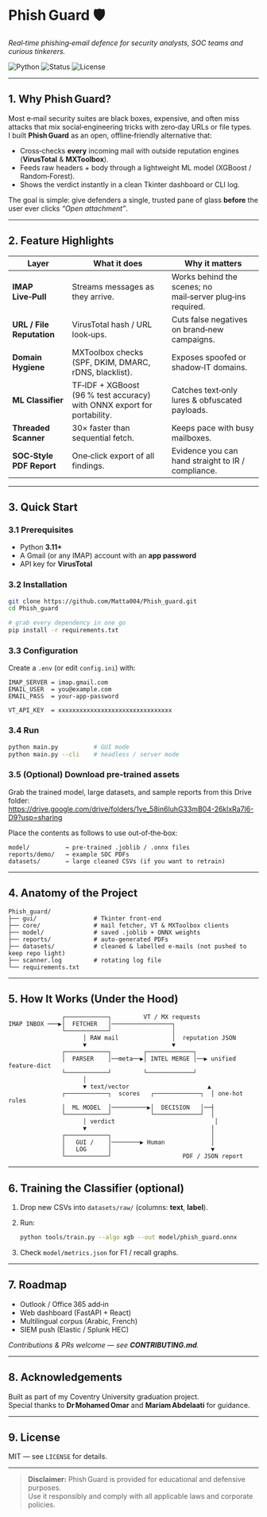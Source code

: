 # Phish Guard 🛡️  
_Real‑time phishing‑email defence for security analysts, SOC teams and curious tinkerers._

![Python](https://img.shields.io/badge/python-3.11%2B-blue) ![Status](https://img.shields.io/badge/status-active-brightgreen) ![License](https://img.shields.io/github/license/Matta004/Phish_guard)

---

## 1. Why Phish Guard?

Most e‑mail security suites are black boxes, expensive, and often miss attacks that mix social‑engineering tricks with zero‑day URLs or file types.  
I built **Phish Guard** as an open, offline‑friendly alternative that:

* Cross‑checks **every** incoming mail with outside reputation engines (**VirusTotal** & **MXToolbox**).  
* Feeds raw headers + body through a lightweight ML model (XGBoost / Random‑Forest).  
* Shows the verdict instantly in a clean Tkinter dashboard or CLI log.

The goal is simple: give defenders a single, trusted pane of glass **before** the user ever clicks _“Open attachment”_.

---

## 2. Feature Highlights

| Layer | What it does | Why it matters |
|-------|--------------|----------------|
| **IMAP Live‑Pull** | Streams messages as they arrive. | Works behind the scenes; no mail‑server plug‑ins required. |
| **URL / File Reputation** | VirusTotal hash / URL look‑ups. | Cuts false negatives on brand‑new campaigns. |
| **Domain Hygiene** | MXToolbox checks (SPF, DKIM, DMARC, rDNS, blacklist). | Exposes spoofed or shadow‑IT domains. |
| **ML Classifier** | TF‑IDF + XGBoost (96 % test accuracy) with ONNX export for portability. | Catches text‑only lures & obfuscated payloads. |
| **Threaded Scanner** | 30× faster than sequential fetch. | Keeps pace with busy mailboxes. |
| **SOC‑Style PDF Report** | One‑click export of all findings. | Evidence you can hand straight to IR / compliance. |

---

## 3. Quick Start

### 3.1 Prerequisites

* Python **3.11+**  
* A Gmail (or any IMAP) account with an **app password**  
* API key for **VirusTotal**

### 3.2 Installation

```bash
git clone https://github.com/Matta004/Phish_guard.git
cd Phish_guard

# grab every dependency in one go
pip install -r requirements.txt
```

### 3.3 Configuration

Create a `.env` (or edit `config.ini`) with:

```
IMAP_SERVER = imap.gmail.com
EMAIL_USER  = you@example.com
EMAIL_PASS  = your‑app‑password

VT_API_KEY  = xxxxxxxxxxxxxxxxxxxxxxxxxxxxxxxx
```

### 3.4 Run

```bash
python main.py          # GUI mode
python main.py --cli    # headless / server mode
```

### 3.5 (Optional) Download pre‑trained assets

Grab the trained model, large datasets, and sample reports from this Drive folder:  
<https://drive.google.com/drive/folders/1ye_58in6luhG33mB04-26klxRa7l6-D9?usp=sharing>

Place the contents as follows to use out‑of‑the‑box:

```
model/          → pre‑trained .joblib / .onnx files
reports/demo/   → example SOC PDFs
datasets/       → large cleaned CSVs (if you want to retrain)
```

---

## 4. Anatomy of the Project

```
Phish_guard/
├── gui/                # Tkinter front‑end
├── core/               # mail fetcher, VT & MXToolbox clients
├── model/              # saved .joblib + ONNX weights
├── reports/            # auto‑generated PDFs
├── datasets/           # cleaned & labelled e‑mails (not pushed to keep repo light)
├── scanner.log         # rotating log file
└── requirements.txt
```

---

## 5. How It Works (Under the Hood)

```
               ┌────────────┐         VT / MX requests
IMAP INBOX ───▶│  FETCHER   │─────────────────┐
               └────────────┘                 │
                     │ RAW mail               │  reputation JSON
                     ▼                        ▼
               ┌────────────┐         ┌─────────────┐
               │  PARSER    │──meta──▶│ INTEL MERGE │──▶ unified feature‑dict
               └────────────┘         └─────────────┘
                     │                                   
                     ▼ text/vector                      ▲
               ┌────────────┐  scores   ┌─────────────┐  │ one‑hot rules
               │  ML MODEL  │──────────▶│  DECISION   │──┤
               └────────────┘           └─────────────┘  │
                     │ verdict                            │
                     ▼                                   │
               ┌────────────┐                            │
               │   GUI /    │────────▶ Human             │
               │   LOG      │                            ▼
               └────────────┘                    PDF / JSON report
```

---

## 6. Training the Classifier (optional)

1. Drop new CSVs into `datasets/raw/` (columns: **text**, **label**).  
2. Run:

   ```bash
   python tools/train.py --algo xgb --out model/phish_guard.onnx
   ```

3. Check `model/metrics.json` for F1 / recall graphs.

---

## 7. Roadmap

* Outlook / Office 365 add‑in  
* Web dashboard (FastAPI + React)  
* Multilingual corpus (Arabic, French)  
* SIEM push (Elastic / Splunk HEC)

_Contributions & PRs welcome — see **CONTRIBUTING.md**._

---

## 8. Acknowledgements

Built as part of my Coventry University graduation project.  
Special thanks to **Dr Mohamed Omar** and **Mariam Abdelaati** for guidance.

---

## 9. License

MIT — see `LICENSE` for details.

---

> **Disclaimer:** Phish Guard is provided for educational and defensive purposes.  
> Use it responsibly and comply with all applicable laws and corporate policies.
